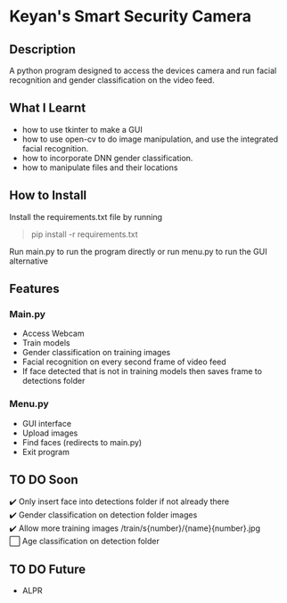 # Keyan's Smart Security Camera

## Description

A python program designed to access the devices camera and run facial recognition and gender classification on the video feed. 

## What I Learnt
- how to use tkinter to make a GUI
- how to use open-cv to do image manipulation, and use the integrated facial recognition. 
- how to incorporate DNN gender classification.
- how to manipulate files and their locations

## How to Install

Install the requirements.txt file by running

> pip install -r requirements.txt

Run main.py to run the program directly or run menu.py to run the GUI alternative

## Features

### Main.py

- Access Webcam 
- Train models 
- Gender classification on training images
- Facial recognition on every second frame of video feed
- If face detected that is not in training models then saves frame to detections folder

### Menu.py

- GUI interface 
- Upload images
- Find faces (redirects to main.py)
- Exit program

## TO DO Soon

:heavy_check_mark: Only insert face into detections folder if not already there <br/>
:heavy_check_mark: Gender classification on detection folder images <br/>
:heavy_check_mark: Allow more training images /train/s{number}/{name}{number}.jpg <br/>
:white_large_square: Age classification on detection folder

## TO DO Future

- ALPR